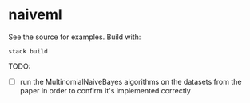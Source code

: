 # naiveml

See the source for examples. Build with:

```
stack build
```

TODO:

- [ ] run the MultinomialNaiveBayes algorithms on the datasets from the paper in order to
      confirm it's implemented correctly
